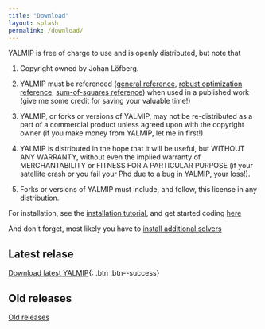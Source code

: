 ```yaml
---
title: "Download"
layout: splash
permalink: /download/
---
```


YALMIP is free of charge to use and is openly distributed, but note that 

1. Copyright owned by Johan Löfberg.

2. YALMIP must be referenced ([general reference](/reference/lofberg2004), [robust optimization reference](/reference/lofberg2012), [sum-of-squares reference](/reference/lofberg2009)) when used in a published work (give me some credit for saving your valuable time!)
 
3. YALMIP, or forks or versions of YALMIP, may not be re-distributed as a part of a commercial product unless agreed upon with the copyright owner (if you make money from YALMIP, let me in first!)

4. YALMIP is distributed in the hope that it will be useful, but WITHOUT ANY WARRANTY, without even the implied warranty of MERCHANTABILITY or FITNESS FOR A PARTICULAR PURPOSE (if your satellite crash or you fail your Phd due to a bug in YALMIP, your loss!).

5. Forks or versions of YALMIP must include, and follow, this license in any distribution.

For installation, see the [installation tutorial](/tutorial/installation), and get started coding [here](/tutorial/basics)

And don't forget, most likely you have to [install additional solvers](/allsolvers)

## Latest relase

[Download latest YALMIP](https://github.com/yalmip/YALMIP/archive/master.zip){: .btn .btn--success}

## Old releases

[Old releases](https://github.com/yalmip/YALMIP/releases)
